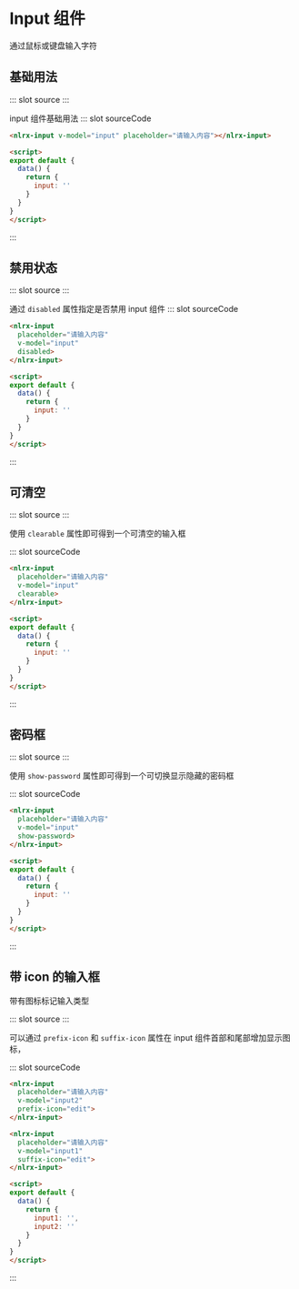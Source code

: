 # Input 组件

通过鼠标或键盘输入字符

## 基础用法

<demo-block>
::: slot source
<input-demo1></input-demo1>
:::

 input 组件基础用法
::: slot sourceCode

```html
<nlrx-input v-model="input" placeholder="请输入内容"></nlrx-input>

<script>
export default {
  data() {
    return {
      input: ''
    }
  }
}
</script>
```

:::

</demo-block>

## 禁用状态

<demo-block>
::: slot source
<input-demo2></input-demo2>
:::

通过 `disabled` 属性指定是否禁用 input 组件
::: slot sourceCode

```html
<nlrx-input
  placeholder="请输入内容"
  v-model="input"
  disabled>
</nlrx-input>

<script>
export default {
  data() {
    return {
      input: ''
    }
  }
}
</script>
```

:::

</demo-block>

## 可清空

<demo-block>
::: slot source
<input-demo3></input-demo3>
:::

使用 `clearable` 属性即可得到一个可清空的输入框

::: slot sourceCode

```html
<nlrx-input
  placeholder="请输入内容"
  v-model="input"
  clearable>
</nlrx-input>

<script>
export default {
  data() {
    return {
      input: ''
    }
  }
}
</script>

```

:::
</demo-block>

## 密码框

<demo-block>
::: slot source
<input-demo4></input-demo4>
:::

使用 `show-password` 属性即可得到一个可切换显示隐藏的密码框

::: slot sourceCode

```html
<nlrx-input
  placeholder="请输入内容"
  v-model="input"
  show-password>
</nlrx-input>

<script>
export default {
  data() {
    return {
      input: ''
    }
  }
}
</script>

```

:::
</demo-block>

## 带 icon 的输入框

带有图标标记输入类型

<demo-block>
::: slot source
<input-demo5></input-demo5>
:::

可以通过 `prefix-icon` 和 `suffix-icon` 属性在 input 组件首部和尾部增加显示图标，

::: slot sourceCode

```html
<nlrx-input
  placeholder="请输入内容"
  v-model="input2"
  prefix-icon="edit">
</nlrx-input>

<nlrx-input
  placeholder="请输入内容"
  v-model="input1"
  suffix-icon="edit">
</nlrx-input>

<script>
export default {
  data() {
    return {
      input1: '',
      input2: ''
    }
  }
}
</script>

```

:::
</demo-block>